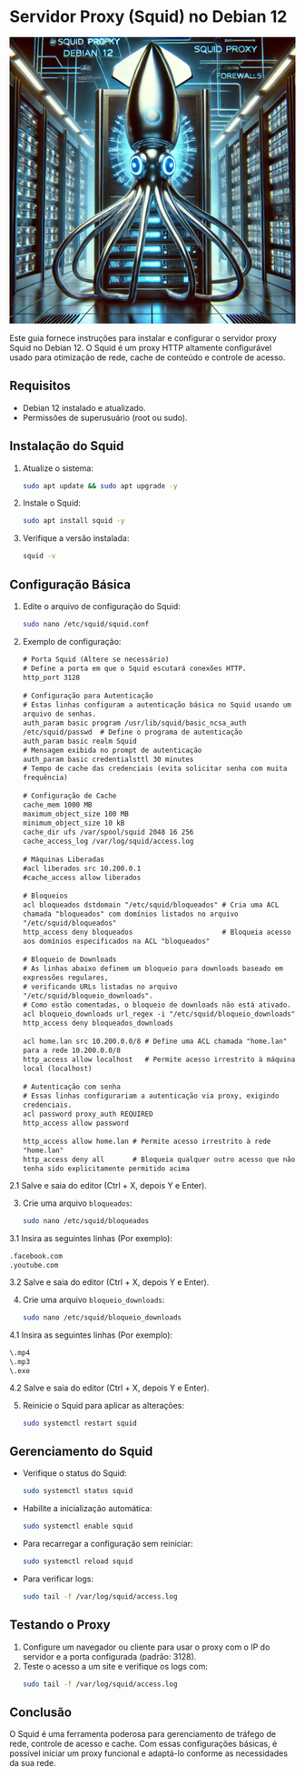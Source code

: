 # Servidor Proxy (Squid) no Debian 12
![Infra](imagens/squid.webp)

Este guia fornece instruções para instalar e configurar o servidor proxy Squid no Debian 12. O Squid é um proxy HTTP altamente configurável usado para otimização de rede, cache de conteúdo e controle de acesso.

## Requisitos
- Debian 12 instalado e atualizado.
- Permissões de superusuário (root ou sudo).

## Instalação do Squid
1. Atualize o sistema:
   ```bash
   sudo apt update && sudo apt upgrade -y
   ```

2. Instale o Squid:
   ```bash
   sudo apt install squid -y
   ```

3. Verifique a versão instalada:
   ```bash
   squid -v
   ```

## Configuração Básica
1. Edite o arquivo de configuração do Squid:
   ```bash
   sudo nano /etc/squid/squid.conf
   ```

2. Exemplo de configuração:
   ```
   # Porta Squid (Altere se necessário)
   # Define a porta em que o Squid escutará conexões HTTP.
   http_port 3128

   # Configuração para Autenticação  
   # Estas linhas configuram a autenticação básica no Squid usando um arquivo de senhas.   
   auth_param basic program /usr/lib/squid/basic_ncsa_auth /etc/squid/passwd  # Define o programa de autenticação  
   auth_param basic realm Squid                                               # Mensagem exibida no prompt de autenticação  
   auth_param basic credentialsttl 30 minutes                                 # Tempo de cache das credenciais (evita solicitar senha com muita frequência)  

   # Configuração de Cache
   cache_mem 1000 MB
   maximum_object_size 100 MB
   minimum_object_size 10 kB
   cache_dir ufs /var/spool/squid 2048 16 256
   cache_access_log /var/log/squid/access.log

   # Máquinas Liberadas
   #acl liberados src 10.200.0.1
   #cache_access allow liberados

   # Bloqueios 
   acl bloqueados dstdomain "/etc/squid/bloqueados" # Cria uma ACL chamada "bloqueados" com domínios listados no arquivo "/etc/squid/bloqueados"    
   http_access deny bloqueados                      # Bloqueia acesso aos domínios especificados na ACL "bloqueados"

   # Bloqueio de Downloads  
   # As linhas abaixo definem um bloqueio para downloads baseado em expressões regulares,  
   # verificando URLs listadas no arquivo "/etc/squid/bloqueio_downloads".  
   # Como estão comentadas, o bloqueio de downloads não está ativado.
   acl bloqueio_downloads url_regex -i "/etc/squid/bloqueio_downloads"
   http_access deny bloqueados_downloads

   acl home.lan src 10.200.0.0/8 # Define uma ACL chamada "home.lan" para a rede 10.200.0.0/8  
   http_access allow localhost   # Permite acesso irrestrito à máquina local (localhost) 
   
   # Autenticação com senha
   # Essas linhas configurariam a autenticação via proxy, exigindo credenciais.  
   acl password proxy_auth REQUIRED
   http_access allow password
   
   http_access allow home.lan # Permite acesso irrestrito à rede "home.lan" 
   http_access deny all       # Bloqueia qualquer outro acesso que não tenha sido explicitamente permitido acima  

   ```  
   
2.1 Salve e saia do editor (Ctrl + X, depois Y e Enter).  

3. Crie uma arquivo `bloqueados`:
   ```bash
   sudo nano /etc/squid/bloqueados
   ```
3.1 Insira as seguintes linhas (Por exemplo):
   ```
   .facebook.com
   .youtube.com
   ```   
3.2 Salve e saia do editor (Ctrl + X, depois Y e Enter).

4. Crie uma arquivo `bloqueio_downloads`:
   ```bash
   sudo nano /etc/squid/bloqueio_downloads
   ```
4.1 Insira as seguintes linhas (Por exemplo):
   ```
   \.mp4
   \.mp3
   \.exe
   ```
4.2 Salve e saia do editor (Ctrl + X, depois Y e Enter).

5. Reinicie o Squid para aplicar as alterações:
   ```bash
   sudo systemctl restart squid
   ```

## Gerenciamento do Squid
- Verifique o status do Squid:
  ```bash
  sudo systemctl status squid
  ```
- Habilite a inicialização automática:
  ```bash
  sudo systemctl enable squid
  ```
- Para recarregar a configuração sem reiniciar:
  ```bash
  sudo systemctl reload squid
  ```
- Para verificar logs:
  ```bash
  sudo tail -f /var/log/squid/access.log
  ```

## Testando o Proxy
1. Configure um navegador ou cliente para usar o proxy com o IP do servidor e a porta configurada (padrão: 3128).
2. Teste o acesso a um site e verifique os logs com:
   ```bash
   sudo tail -f /var/log/squid/access.log
   ```
   
## Conclusão
O Squid é uma ferramenta poderosa para gerenciamento de tráfego de rede, controle de acesso e cache. Com essas configurações básicas, é possível iniciar um proxy funcional e adaptá-lo conforme as necessidades da sua rede.


